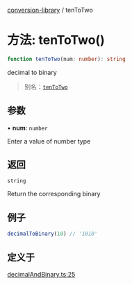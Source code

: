 [conversion-library](../index.md) / tenToTwo

# 方法: tenToTwo()

```ts
function tenToTwo(num: number): string
```

decimal to binary

> 别名：[`tenToTwo`](tenToTwo)

## 参数

• **num**: `number`

Enter a value of number type

## 返回

`string`

Return the corresponding binary

## 例子

```ts
decimalToBinary(10) // '1010'
```

## 定义于

[decimalAndBinary.ts:25](https://github.com/fxss5201/conversion-library/blob/62e199dff57fbcee5e201018ddb80c7cf1e5a7b7/lib/decimal-conversion/decimalAndBinary.ts#L25)
